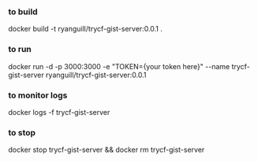 ### to build
docker build -t ryanguill/trycf-gist-server:0.0.1 .

### to run
docker run -d -p 3000:3000 -e "TOKEN={your token here}" --name trycf-gist-server ryanguill/trycf-gist-server:0.0.1

### to monitor logs
docker logs -f trycf-gist-server

### to stop
docker stop trycf-gist-server && docker rm trycf-gist-server